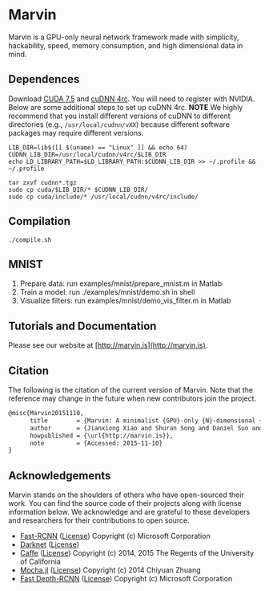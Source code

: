 # Marvin

Marvin is a GPU-only neural network framework made with simplicity, hackability, speed, memory consumption, and high dimensional data in mind.

## Dependences

Download [CUDA 7.5](https://developer.nvidia.com/cuda-downloads) and [cuDNN 4rc](https://developer.nvidia.com/cudnn). You will need to register with NVIDIA. Below are some additional steps to set up cuDNN 4rc. **NOTE** We highly recommend that you install different versions of cuDNN to different directories (e.g., ```/usr/local/cudnn/vXX```) because different software packages may require different versions.

```shell
LIB_DIR=lib$([[ $(uname) == "Linux" ]] && echo 64)
CUDNN_LIB_DIR=/usr/local/cudnn/v4rc/$LIB_DIR
echo LD_LIBRARY_PATH=$LD_LIBRARY_PATH:$CUDNN_LIB_DIR >> ~/.profile && ~/.profile

tar zxvf cudnn*.tgz
sudo cp cuda/$LIB_DIR/* $CUDNN_LIB_DIR/
sudo cp cuda/include/* /usr/local/cudnn/v4rc/include/
```

## Compilation

```shell
./compile.sh
```

## MNIST

1. Prepare data: run examples/mnist/prepare_mnist.m in Matlab
2. Train a model: run ./examples/mnist/demo.sh in shell
3. Visualize filters: run examples/mnist/demo_vis_filter.m in Matlab

## Tutorials and Documentation
Please see our website at [http://marvin.is](http://marvin.is).

## Citation
The following is the citation of the current version of Marvin. Note that the reference may change in the future when new contributors join the project.

```latex
@misc{Marvin20151110,
      title        = {Marvin: A minimalist {GPU}-only {N}-dimensional {ConvNet} framework},
      author       = {Jianxiong Xiao and Shuran Song and Daniel Suo and Fisher Yu},
      howpublished = {\url{http://marvin.is}},
      note         = {Accessed: 2015-11-10}
}
```

## Acknowledgements
Marvin stands on the shoulders of others who have open-sourced their work. You can find the source code of their projects along with license information below. We acknowledge and are grateful to these developers and researchers for their contributions to open source.

- [Fast-RCNN](https://github.com/rbgirshick/fast-rcnn) ([License](https://github.com/rbgirshick/fast-rcnn/blob/master/LICENSE)) Copyright (c) Microsoft Corporation
- [Darknet](https://github.com/pjreddie/darknet) ([License](https://github.com/pjreddie/darknet/blob/master/LICENSE))
- [Caffe](https://github.com/BVLC/caffe/) ([License](https://github.com/BVLC/caffe/blob/master/LICENSE)) Copyright (c) 2014, 2015 The Regents of the University of California
- [Mocha.jl](https://github.com/pluskid/Mocha.jl) ([License](https://github.com/pluskid/Mocha.jl/blob/master/LICENSE.md)) Copyright (c) 2014 Chiyuan Zhuang
- [Fast Depth-RCNN](https://github.com/s-gupta/fast-rcnn/tree/distillation) ([License](https://github.com/s-gupta/fast-rcnn/blob/distillation/LICENSE_fast_rcnn)) Copyright (c) Microsoft Corporation
